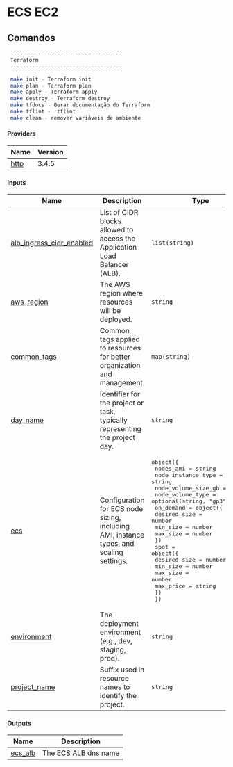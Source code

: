 <!-- BEGIN_TF_DOCS -->
# ECS EC2

## Comandos

```bash
 ------------------------------------
 Terraform
 ------------------------------------

 make init - Terraform init
 make plan - Terraform plan
 make apply - Terraform apply
 make destroy - Terraform destroy
 make tfdocs - Gerar documentação do Terraform
 make tflint -  tflint
 make clean - remover variáveis de ambiente
 ```
#### Providers

| Name | Version |
|------|---------|
| <a name="provider_http"></a> [http](#provider\_http) | 3.4.5 |
#### Inputs

| Name | Description | Type | Default | Required |
|------|-------------|------|---------|:--------:|
| <a name="input_alb_ingress_cidr_enabled"></a> [alb\_ingress\_cidr\_enabled](#input\_alb\_ingress\_cidr\_enabled) | List of CIDR blocks allowed to access the Application Load Balancer (ALB). | `list(string)` | n/a | yes |
| <a name="input_aws_region"></a> [aws\_region](#input\_aws\_region) | The AWS region where resources will be deployed. | `string` | `"us-east-1"` | no |
| <a name="input_common_tags"></a> [common\_tags](#input\_common\_tags) | Common tags applied to resources for better organization and management. | `map(string)` | n/a | yes |
| <a name="input_day_name"></a> [day\_name](#input\_day\_name) | Identifier for the project or task, typically representing the project day. | `string` | `"day1"` | no |
| <a name="input_ecs"></a> [ecs](#input\_ecs) | Configuration for ECS node sizing, including AMI, instance types, and scaling settings. | <pre>object({<br>    nodes_ami           = string<br>    node_instance_type  = string<br>    node_volume_size_gb = number<br>    node_volume_type    = optional(string, "gp3")<br>    on_demand = object({<br>      desired_size = number<br>      min_size     = number<br>      max_size     = number<br>    })<br>    spot = object({<br>      desired_size = number<br>      min_size     = number<br>      max_size     = number<br>      max_price    = string<br>    })<br>  })</pre> | n/a | yes |
| <a name="input_environment"></a> [environment](#input\_environment) | The deployment environment (e.g., dev, staging, prod). | `string` | `"dev"` | no |
| <a name="input_project_name"></a> [project\_name](#input\_project\_name) | Suffix used in resource names to identify the project. | `string` | n/a | yes |
#### Outputs

| Name | Description |
|------|-------------|
| <a name="output_ecs_alb"></a> [ecs\_alb](#output\_ecs\_alb) | The ECS ALB dns name |
<!-- END_TF_DOCS --> 
